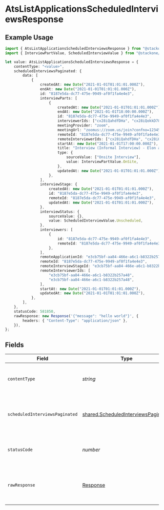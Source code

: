 # AtsListApplicationsScheduledInterviewsResponse

## Example Usage

```typescript
import { AtsListApplicationsScheduledInterviewsResponse } from "@stackone/stackone-client-ts/sdk/models/operations";
import { InterviewPartValue, ScheduledInterviewValue } from "@stackone/stackone-client-ts/sdk/models/shared";

let value: AtsListApplicationsScheduledInterviewsResponse = {
    contentType: "<value>",
    scheduledInterviewsPaginated: {
        data: [
            {
                createdAt: new Date("2021-01-01T01:01:01.000Z"),
                endAt: new Date("2021-01-01T01:01:01.000Z"),
                id: "8187e5da-dc77-475e-9949-af0f1fa4e4e3",
                interviewParts: [
                    {
                        createdAt: new Date("2021-01-01T01:01:01.000Z"),
                        endAt: new Date("2021-01-01T18:00:00.000Z"),
                        id: "8187e5da-dc77-475e-9949-af0f1fa4e4e3",
                        interviewerIds: ["cx28iQahdfDHa", "cx28iQokkD78das"],
                        meetingProvider: "zoom",
                        meetingUrl: "zoomus://zoom.us/join?confno=123456789",
                        remoteId: "8187e5da-dc77-475e-9949-af0f1fa4e4e3",
                        remoteInterviewerIds: ["cx28iQahdfDHa", "cx28iQokkD78das"],
                        startAt: new Date("2021-01-01T17:00:00.000Z"),
                        title: "Interview (Informal Interview) - Elon and StackOne",
                        type: {
                            sourceValue: ["Onsite Interview"],
                            value: InterviewPartValue.OnSite,
                        },
                        updatedAt: new Date("2021-01-01T01:01:01.000Z"),
                    },
                ],
                interviewStage: {
                    createdAt: new Date("2021-01-01T01:01:01.000Z"),
                    id: "8187e5da-dc77-475e-9949-af0f1fa4e4e3",
                    remoteId: "8187e5da-dc77-475e-9949-af0f1fa4e4e3",
                    updatedAt: new Date("2021-01-01T01:01:01.000Z"),
                },
                interviewStatus: {
                    sourceValue: {},
                    value: ScheduledInterviewValue.Unscheduled,
                },
                interviewers: [
                    {
                        id: "8187e5da-dc77-475e-9949-af0f1fa4e4e3",
                        remoteId: "8187e5da-dc77-475e-9949-af0f1fa4e4e3",
                    },
                ],
                remoteApplicationId: "e3cb75bf-aa84-466e-a6c1-b8322b257a48",
                remoteId: "8187e5da-dc77-475e-9949-af0f1fa4e4e3",
                remoteInterviewStageId: "e3cb75bf-aa84-466e-a6c1-b8322b257a48",
                remoteInterviewerIds: [
                    "e3cb75bf-aa84-466e-a6c1-b8322b257a48",
                    "e3cb75bf-aa84-466e-a6c1-b8322b257a48",
                ],
                startAt: new Date("2021-01-01T01:01:01.000Z"),
                updatedAt: new Date("2021-01-01T01:01:01.000Z"),
            },
        ],
    },
    statusCode: 581850,
    rawResponse: new Response('{"message": "hello world"}', {
        headers: { "Content-Type": "application/json" },
    }),
};
```

## Fields

| Field                                                                                             | Type                                                                                              | Required                                                                                          | Description                                                                                       |
| ------------------------------------------------------------------------------------------------- | ------------------------------------------------------------------------------------------------- | ------------------------------------------------------------------------------------------------- | ------------------------------------------------------------------------------------------------- |
| `contentType`                                                                                     | *string*                                                                                          | :heavy_check_mark:                                                                                | HTTP response content type for this operation                                                     |
| `scheduledInterviewsPaginated`                                                                    | [shared.ScheduledInterviewsPaginated](../../../sdk/models/shared/scheduledinterviewspaginated.md) | :heavy_minus_sign:                                                                                | The list of applications scheduled interviews was retrieved.                                      |
| `statusCode`                                                                                      | *number*                                                                                          | :heavy_check_mark:                                                                                | HTTP response status code for this operation                                                      |
| `rawResponse`                                                                                     | [Response](https://developer.mozilla.org/en-US/docs/Web/API/Response)                             | :heavy_check_mark:                                                                                | Raw HTTP response; suitable for custom response parsing                                           |